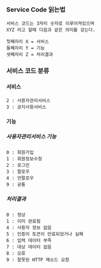 ### Service Code 읽는법
    서비스 코드는 3자리 숫자로 이루어져있으며 
    XYZ 라고 할때 다음과 같은 의미를 갖는다.
    
    첫째자리 X = 서비스
    둘째자리 Y = 기능
    셋째자리 Z = 처리결과


    
### 서비스 코드 분류

#### 서비스
    2 : 사용자관리서비스
    3 : 공지사항서비스
    
#### 기능
##### 사용자관리서비스 기능
    0 : 회원가입
    1 : 회원정보수정
    2 : 로그인
    3 : 팔로우
    4 : 언팔로우
    9 : 공통
    
##### 처리결과
    0 : 정상
    1 : 이미 완료됨
    4 : 사용자 정보 없음 
    5 : 인증이 토큰이 만료되었거나 실패 
    6 : 입력 데이터 부족
    7 : 대상 데이터 없음
    8 : 오류
    9 : 잘못된 HTTP 메소드 요청
    